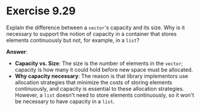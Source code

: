 # Exercise 9.29

Explain the difference between a `vector`'s capacity and its size. Why is it necessary to support the notion of capacity in a container that stores elements continuously but not, for example, in a `list`?

**Answer**:

- **Capacity vs. Size**: The size is the number of elements in the `vector`; capacity is how many it could hold before new space must be allocated.
- **Why capacity necessary**: The reason is that library implementors use allocation strategies that minimize the costs of storing elements continuously, and capacity is essential to these allocation strategies. However, a `list` doesn't need to store elements continuously, so it won't be necessary to have capacity in a `list`.
